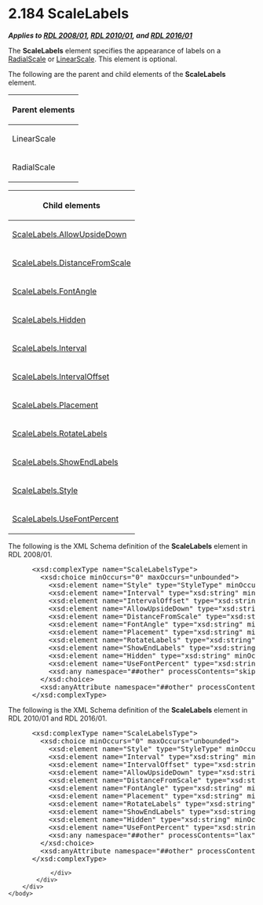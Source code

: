 <html dir="LTR" xmlns:mshelp="http://msdn.microsoft.com/mshelp" xmlns:ddue="http://ddue.schemas.microsoft.com/authoring/2003/5" xmlns:xlink="http://www.w3.org/1999/xlink" xmlns:tool="http://www.microsoft.com/tooltip">
    <head>
        <meta http-equiv="Content-Type" content="text/html; CHARSET=utf-8"></meta>
        <meta name="save" content="history"></meta>
        <title>2.184 ScaleLabels</title>
        <xml>
            <mshelp:toctitle title="2.184 ScaleLabels"></mshelp:toctitle>
            <mshelp:rltitle title="[MS-RDL]: ScaleLabels"></mshelp:rltitle>
            <mshelp:keyword index="A" term="7e678f86-f918-4069-822a-f1324ab0b043"></mshelp:keyword>
            <mshelp:attr name="DCSext.ContentType" value="open specification"></mshelp:attr>
            <mshelp:attr name="AssetID" value="7e678f86-f918-4069-822a-f1324ab0b043"></mshelp:attr>
            <mshelp:attr name="TopicType" value="kbRef"></mshelp:attr>
            <mshelp:attr name="DCSext.Title" value="[MS-RDL]: ScaleLabels" />
        </xml>
    </head>
    <body>
        <div id="header">
            <h1 class="heading">2.184 ScaleLabels</h1>
        </div>
        <div id="mainSection">
            <div id="mainBody">
                <div id="allHistory" class="saveHistory"></div>
                <div id="sectionSection0" class="section" name="collapseableSection">
                    

<p><b><i>Applies to </i></b><a href="1e855f94-4617-47e4-b89e-0856c6cb420f.htm"><b><i>RDL 2008/01</i></b></a><b><i>,
</i></b><a href="3428e690-a348-4ec7-8a6a-8efb42d2cdee.htm"><b><i>RDL 2010/01</i></b></a><b><i>,
and </i></b><a href="52ce3983-2bfc-4e72-9359-42aaf5fe4509.htm"><b><i>RDL 2016/01</i></b></a></p>

<p>The <b>ScaleLabels</b> element specifies the appearance of
labels on a <a href="86468d9f-c561-4b50-a689-5dfccfde8495.htm">RadialScale</a>
or <a href="744f8b40-7ad5-4652-94a1-76ae5df59389.htm">LinearScale</a>. This
element is optional. </p>

<p>The following are the parent and child elements of the <b>ScaleLabels</b>
element.</p>

<table>
 <thead>
  <tr>
   <th>
   <p>Parent elements</p>
   </th>
  </tr>
 </thead>
 <tr>
  <td>
  <p>LinearScale</p>
  </td>
 </tr>
 <tr>
  <td>
  <p>RadialScale</p>
  </td>
 </tr>
</table>

<p> </p>

<table>
 <thead>
  <tr>
   <th>
   <p>Child elements</p>
   </th>
  </tr>
 </thead>
 <tr>
  <td>
  <p><a href="1c0273f5-8f31-46cd-bd17-175244ae9cbe.htm">ScaleLabels.AllowUpsideDown</a>
  </p>
  </td>
 </tr>
 <tr>
  <td>
  <p><a href="d89329ed-aaad-45bb-bd08-91f1c843786c.htm">ScaleLabels.DistanceFromScale</a>
  </p>
  </td>
 </tr>
 <tr>
  <td>
  <p><a href="66ee10d3-9c3e-44ef-8fc8-e8354f0601e1.htm">ScaleLabels.FontAngle</a>
  </p>
  </td>
 </tr>
 <tr>
  <td>
  <p><a href="31314bf9-41aa-4862-9f07-79c8c8922c5a.htm">ScaleLabels.Hidden</a>
  </p>
  </td>
 </tr>
 <tr>
  <td>
  <p><a href="267755d1-8a41-4c1a-bfce-96f873026c3f.htm">ScaleLabels.Interval</a>
  </p>
  </td>
 </tr>
 <tr>
  <td>
  <p><a href="098536b9-7073-49ac-98b5-7b7d4ff0f6c6.htm">ScaleLabels.IntervalOffset</a>
  </p>
  </td>
 </tr>
 <tr>
  <td>
  <p><a href="cf04fb7d-e753-463d-87c5-d187656290bc.htm">ScaleLabels.Placement</a>
  </p>
  </td>
 </tr>
 <tr>
  <td>
  <p><a href="aa7e9913-150c-4b7b-aad7-9e06f0d01911.htm">ScaleLabels.RotateLabels</a>
  </p>
  </td>
 </tr>
 <tr>
  <td>
  <p><a href="6640888f-3977-42a3-b421-4888c65b714a.htm">ScaleLabels.ShowEndLabels</a>
  </p>
  </td>
 </tr>
 <tr>
  <td>
  <p><a href="16891de3-5aca-4c7a-a489-e54205d642ef.htm">ScaleLabels.Style</a>
  </p>
  </td>
 </tr>
 <tr>
  <td>
  <p><a href="aea3d12a-88a3-499f-a7ac-b4ce2a55f60d.htm">ScaleLabels.UseFontPercent</a></p>
  </td>
 </tr>
</table>

<p>The following is the XML Schema definition of the <b>ScaleLabels</b>
element in RDL 2008/01.</p>

<dl>
<dd>
<div><pre> &lt;xsd:complexType name=&quot;ScaleLabelsType&quot;&gt;
   &lt;xsd:choice minOccurs=&quot;0&quot; maxOccurs=&quot;unbounded&quot;&gt;
     &lt;xsd:element name=&quot;Style&quot; type=&quot;StyleType&quot; minOccurs=&quot;0&quot; /&gt;
     &lt;xsd:element name=&quot;Interval&quot; type=&quot;xsd:string&quot; minOccurs=&quot;0&quot; /&gt;
     &lt;xsd:element name=&quot;IntervalOffset&quot; type=&quot;xsd:string&quot; minOccurs=&quot;0&quot; /&gt;
     &lt;xsd:element name=&quot;AllowUpsideDown&quot; type=&quot;xsd:string&quot; minOccurs=&quot;0&quot; /&gt;
     &lt;xsd:element name=&quot;DistanceFromScale&quot; type=&quot;xsd:string&quot; minOccurs=&quot;0&quot; /&gt;
     &lt;xsd:element name=&quot;FontAngle&quot; type=&quot;xsd:string&quot; minOccurs=&quot;0&quot; /&gt;
     &lt;xsd:element name=&quot;Placement&quot; type=&quot;xsd:string&quot; minOccurs=&quot;0&quot; /&gt;
     &lt;xsd:element name=&quot;RotateLabels&quot; type=&quot;xsd:string&quot; minOccurs=&quot;0&quot; /&gt;
     &lt;xsd:element name=&quot;ShowEndLabels&quot; type=&quot;xsd:string&quot; minOccurs=&quot;0&quot; /&gt;
     &lt;xsd:element name=&quot;Hidden&quot; type=&quot;xsd:string&quot; minOccurs=&quot;0&quot; /&gt;
     &lt;xsd:element name=&quot;UseFontPercent&quot; type=&quot;xsd:string&quot; minOccurs=&quot;0&quot; /&gt;
     &lt;xsd:any namespace=&quot;##other&quot; processContents=&quot;skip&quot; /&gt;
   &lt;/xsd:choice&gt;
   &lt;xsd:anyAttribute namespace=&quot;##other&quot; processContents=&quot;skip&quot; /&gt;
 &lt;/xsd:complexType&gt;
</pre></div>
</dd></dl>

<p>The following is the XML Schema definition of the <b>ScaleLabels</b>
element in RDL 2010/01 and RDL 2016/01.</p>

<dl>
<dd>
<div><pre> &lt;xsd:complexType name=&quot;ScaleLabelsType&quot;&gt;
   &lt;xsd:choice minOccurs=&quot;0&quot; maxOccurs=&quot;unbounded&quot;&gt;
     &lt;xsd:element name=&quot;Style&quot; type=&quot;StyleType&quot; minOccurs=&quot;0&quot; /&gt;
     &lt;xsd:element name=&quot;Interval&quot; type=&quot;xsd:string&quot; minOccurs=&quot;0&quot; /&gt;
     &lt;xsd:element name=&quot;IntervalOffset&quot; type=&quot;xsd:string&quot; minOccurs=&quot;0&quot; /&gt;
     &lt;xsd:element name=&quot;AllowUpsideDown&quot; type=&quot;xsd:string&quot; minOccurs=&quot;0&quot; /&gt;
     &lt;xsd:element name=&quot;DistanceFromScale&quot; type=&quot;xsd:string&quot; minOccurs=&quot;0&quot; /&gt;
     &lt;xsd:element name=&quot;FontAngle&quot; type=&quot;xsd:string&quot; minOccurs=&quot;0&quot; /&gt;
     &lt;xsd:element name=&quot;Placement&quot; type=&quot;xsd:string&quot; minOccurs=&quot;0&quot; /&gt;
     &lt;xsd:element name=&quot;RotateLabels&quot; type=&quot;xsd:string&quot; minOccurs=&quot;0&quot; /&gt;
     &lt;xsd:element name=&quot;ShowEndLabels&quot; type=&quot;xsd:string&quot; minOccurs=&quot;0&quot; /&gt;
     &lt;xsd:element name=&quot;Hidden&quot; type=&quot;xsd:string&quot; minOccurs=&quot;0&quot; /&gt;
     &lt;xsd:element name=&quot;UseFontPercent&quot; type=&quot;xsd:string&quot; minOccurs=&quot;0&quot; /&gt;
     &lt;xsd:any namespace=&quot;##other&quot; processContents=&quot;lax&quot; /&gt;
   &lt;/xsd:choice&gt;
   &lt;xsd:anyAttribute namespace=&quot;##other&quot; processContents=&quot;lax&quot; /&gt;
 &lt;/xsd:complexType&gt;
</pre></div>
</dd></dl>


                </div>
            </div>
        </div>
    </body>
</html>